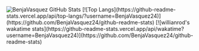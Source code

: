 <img aligh="left" alt="BenjaVasquez GitHub Stats" src="https://github-readme-stats.vercel.app/api?username=BenjaVasquez24&show_icons=true&hide_border=true&theme=radical"/>
[![Top Langs](https://github-readme-stats.vercel.app/api/top-langs/?username=BenjaVasquez24)](https://github.com/BenjaVasquez24/github-readme-stats)
[![willianrod's wakatime stats](https://github-readme-stats.vercel.app/api/wakatime?username=BenjaVasquez24)](https://github.com/BenjaVasquez24/github-readme-stats)
